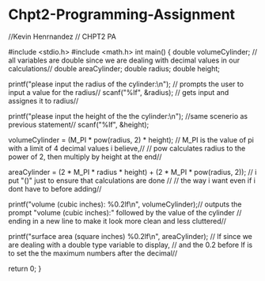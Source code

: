 # Chpt2-Programming-Assignment

//Kevin Henrnandez
// CHPT2 PA

#include <stdio.h>
#include <math.h>
int main() {
double volumeCylinder;  // all variables are double since we are dealing with decimal values in our calculations// 
double areaCylinder;
double radius;
double height;

printf("please input the radius of the cylinder:\n"); // prompts the user to input a value for the radius//
scanf("%lf", &radius); // gets input and assignes it to radius//

printf("please input the height of the the cylinder:\n");  //same scenerio as previous statement//
scanf("%lf", &height);

volumeCylinder = (M_PI * pow(radius, 2) * height); // M_PI is the value of pi with a limit of 4 decimal values i believe,//
 //                                                   pow calculates radius to the power of 2, then multiply by height at the end//
                                               
areaCylinder = (2 * M_PI * radius * height) + (2 * M_PI * pow(radius, 2)); // i put "()" just to ensure that calculations are done //
//                                                                          the way i want even if i dont have to before adding//

printf("volume (cubic inches): %0.2lf\n", volumeCylinder);// outputs the prompt "volume (cubic inches):" followed by the value of the cylinder 
//                                                           ending in a new line to make it look more clean and less cluttered// 

printf("surface area (square inches) %0.2lf\n", areaCylinder);   // lf since we are dealing with a double type variable to display,
//                                                               and the 0.2 before lf is to set the the maximum numbers after the decimal//
 
 return 0; 
}
